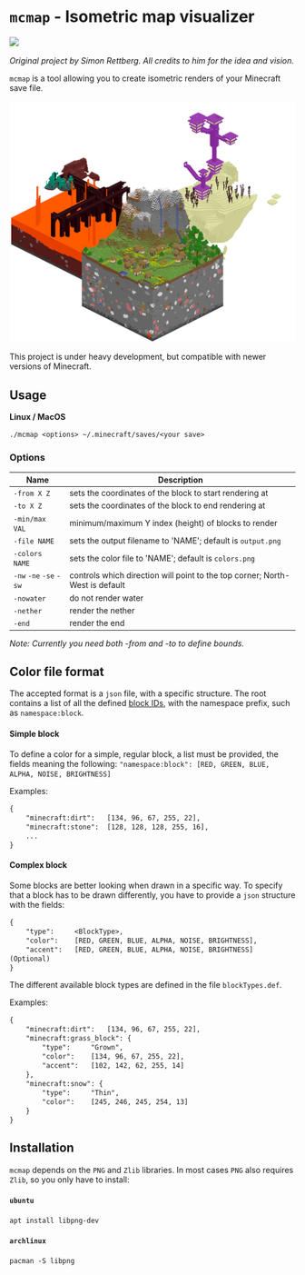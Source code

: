 # `mcmap` - Isometric map visualizer

![](https://img.shields.io/badge/version-20w20a-success)

*Original project by Simon Rettberg. All credits to him for the idea and vision.*

`mcmap` is a tool allowing you to create isometric renders of your Minecraft save file.

![sample](assets/sample.png)

This project is under heavy development, but compatible with newer versions of Minecraft.

## Usage

__Linux / MacOS__
```
./mcmap <options> ~/.minecraft/saves/<your save>
```

### Options

| Name         | Description                              |
|--------------|------------------------------------------|
|`-from X Z`     |sets the coordinates of the block to start rendering at|
|`-to X Z`       |sets the coordinates of the block to end rendering at|
|`-min/max VAL`  |minimum/maximum Y index (height) of blocks to render|
|`-file NAME`    |sets the output filename to 'NAME'; default is `output.png`|
|`-colors NAME`    |sets the color file to 'NAME'; default is `colors.png`|
|`-nw` `-ne` `-se` `-sw` |controls which direction will point to the top corner; North-West is default|
|`-nowater`      |do not render water|
|`-nether`      |render the nether|
|`-end`          |render the end|

*Note: Currently you need both -from and -to to define bounds.*

## Color file format

The accepted format is a `json` file, with a specific structure. The root contains a list of all the defined [block IDs](https://minecraft.gamepedia.com/Java_Edition_data_values#Blocks), with the namespace prefix, such as `namespace:block`.

#### Simple block

To define a color for a simple, regular block, a list must be provided, the fields meaning the following: `"namespace:block": [RED, GREEN, BLUE, ALPHA, NOISE, BRIGHTNESS]`

Examples:
```
{
    "minecraft:dirt":   [134, 96, 67, 255, 22],
    "minecraft:stone":  [128, 128, 128, 255, 16],
    ...
}
```

#### Complex block

Some blocks are better looking when drawn in a specific way. To specify that a block has to be drawn differently, you have to provide a `json` structure with the fields:

```
{
    "type":     <BlockType>,
    "color":    [RED, GREEN, BLUE, ALPHA, NOISE, BRIGHTNESS],
    "accent":   [RED, GREEN, BLUE, ALPHA, NOISE, BRIGHTNESS] (Optional)
}
```

The different available block types are defined in the file `blockTypes.def`.

Examples:

```
{
    "minecraft:dirt":   [134, 96, 67, 255, 22],
    "minecraft:grass_block": {
        "type":     "Grown",
        "color":    [134, 96, 67, 255, 22],
        "accent":   [102, 142, 62, 255, 14]
    },
    "minecraft:snow": {
        "type":     "Thin",
        "color":    [245, 246, 245, 254, 13]
    }
}
```

## Installation

`mcmap` depends on the `PNG` and `Zlib` libraries. In most cases `PNG` also requires `Zlib`, so you only have to install:


#### `ubuntu`
```
apt install libpng-dev
```

#### `archlinux`
```
pacman -S libpng
```

